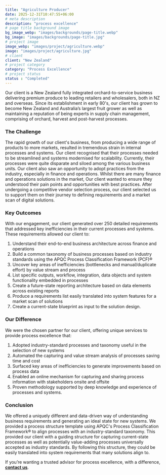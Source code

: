```yaml
---
title: "Agriculture Producer"
date: 2025-12-31T10:47:55+06:00
# meta description
description: "process excellence"
# page title background image
bg_image_webp: "images/backgrounds/page-title.webp"
bg_image: "images/backgrounds/page-title.jpg"
# project image
image_webp: "images/project/agriculture.webp"
image: "images/project/agriculture.jpg"
# client
client: "New Zealand"
# project category
category: "Process Excellence"
# project status
status : "Completed"
---
```


Our client is a New Zealand fully integrated orchard-to-service business delivering premium produce to leading retailers and wholesalers, both in NZ and overseas. Since its establishment in early 80's, our client has grown to become New Zealand and Australia’s largest fruit grower as well as maintaining a reputation of being experts in supply chain management, comprising of orchard, harvest and post-harvest processes. 

### The Challenge
The rapid growth of our client's business, from producing a wide range of products to more markets, resulted in tremendous strain in internal processes and systems. Our client recognised that their processes needed to be streamlined and systems modernised for scalability. Currently, their processes were quite disparate and siloed among the various business units. Our client also saw an opportunity to adopt practices from the industry, especially in finance and operations. Whilst there are many finance and operations solutions in the market, Our client wanted to ensure they understood their pain points and opportunities with best practices. After undergoing a competitive vendor selection process, our client selected us to support them on their journey to defining requirements and a market scan of digital solutions.

### Key Outcomes
With our engagement, our client generated over 250 detailed requirements that addressed key inefficiencies in their current processes and systems. These requirements allowed our client to:
1. Understand their end-to-end business architecture across finance and operations
2. Build a common taxonomy of business processes based on industry standards using the APQC Process Classification Framework (PCF)®
3. Uncover key areas of inefficiencies (bottlenecks and manual/duplicate effort) by value stream and process
4. List specific outputs, workflow, integration, data objects and system functionality embedded in processes
5. Create a future-state reporting architecture based on data elements across existing reports
6. Produce a requirements list easily translated into system features for a market scan of solutions
7. Create a current-state blueprint as input to the solution design.

### Our Difference
We were the chosen partner for our client, offering unique services to provide process excellence that:
1. Adopted industry-standard processes and taxonomy useful in the selection of new systems
2. Automated the capturing and value stream analysis of processes saving time and cost
3. Surfaced key areas of inefficiencies to generate improvements based on process data
4. Enabled an online mechanism for capturing and sharing process information with stakeholders onsite and offsite
5. Proven methodology supported by deep knowledge and experience of processes and systems.

### Conclusion
We offered a uniquely different and data-driven way of understanding business requirements and generating an ideal state for new systems. We provided a process structure template using APQC's Process Classification Framework® to align processes with an industry-standard taxonomy. This provided our client with a guiding structure for capturing current-state processes as well as potentially value-adding processes universally accepted as industry standards. By following this structure, they could be easily translated into system requirements that many solutions align to.

If you’re wanting a trusted advisor for process excellence, with a difference, [**contact us**](https://zenconsulting.co.nz/contact/).